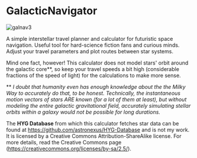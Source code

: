 # GalacticNavigator

![galnav3](https://user-images.githubusercontent.com/80536083/191132682-43e4c978-e925-44e6-a53c-4a0285ce0384.PNG)

A simple interstellar travel planner and calculator for futuristic space navigation. Useful tool for hard-science fiction fans and curious minds. Adjust your travel parameters and plot routes between star systems.

Mind one fact, however! This calculator does not model stars' orbit around the galactic core**, so keep your travel speeds a bit high (considerable fractions of the speed of light) for the calculations to make more sense. 

** *I doubt that humanity even has enough knowledge about the the Milky Way to accurately do that, to be honest. Technically, the instantaneous motion vectors of stars ARE known (for a lot of them at least), but without modeling the entire galactic gravitational field, accurately simulating stellar orbits within a galaxy would not be possible for long durations.*

The **HYG Database** from which this calculator fetches star data can be found at https://github.com/astronexus/HYG-Database and is not my work. It is licensed by a Creative Commons Attribution-ShareAlike license. For more details, read the Creative Commons page (https://creativecommons.org/licenses/by-sa/2.5/).

